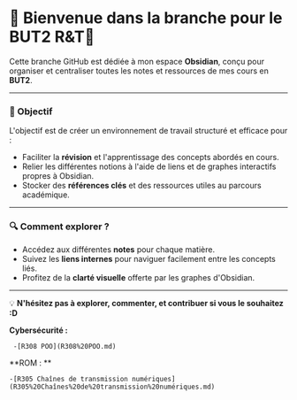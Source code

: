 # 🌟 Bienvenue dans la branche pour le BUT2 R&T🌟

Cette branche GitHub est dédiée à mon espace **Obsidian**, conçu pour organiser et centraliser toutes les notes et ressources de mes cours en **BUT2**.

---

### 🎯 Objectif
L'objectif est de créer un environnement de travail structuré et efficace pour :
- Faciliter la **révision** et l'apprentissage des concepts abordés en cours.
- Relier les différentes notions à l'aide de liens et de graphes interactifs propres à Obsidian.
- Stocker des **références clés** et des ressources utiles au parcours académique.

---

### 🔍 Comment explorer ?
- Accédez aux différentes **notes** pour chaque matière.
- Suivez les **liens internes** pour naviguer facilement entre les concepts liés.
- Profitez de la **clarté visuelle** offerte par les graphes d'Obsidian.

---

💡 **N'hésitez pas à explorer, commenter, et contribuer si vous le souhaitez :D**


**Cybersécurité :**

	 -[R308 POO](R308%20POO.md)

**ROM : **

	-[R305 Chaînes de transmission numériques](R305%20Chaînes%20de%20transmission%20numériques.md)